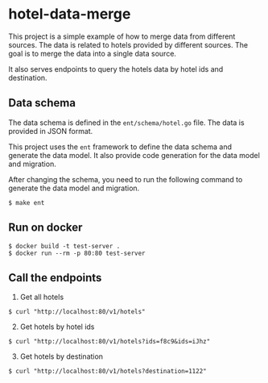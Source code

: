 # hotel-data-merge

This project is a simple example of how to merge data from different sources. The data is related to hotels provided by different sources. The goal is to merge the data into a single data source.

It also serves endpoints to query the hotels data by hotel ids and destination.

## Data schema

The data schema is defined in the `ent/schema/hotel.go` file. The data is provided in JSON format.

This project uses the `ent` framework to define the data schema and generate the data model. It also provide code generation for the data model and migration.

After changing the schema, you need to run the following command to generate the data model and migration.

```
$ make ent
```

## Run on docker

```
$ docker build -t test-server .
$ docker run --rm -p 80:80 test-server
```

## Call the endpoints

1. Get all hotels
```
$ curl "http://localhost:80/v1/hotels"
```

2. Get hotels by hotel ids
```
$ curl "http://localhost:80/v1/hotels?ids=f8c9&ids=iJhz"
```

3. Get hotels by destination
```
$ curl "http://localhost:80/v1/hotels?destination=1122"
```
